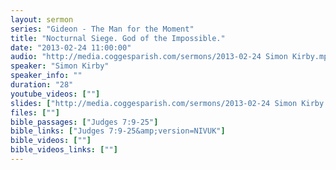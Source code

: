 ```yaml
---
layout: sermon
series: "Gideon - The Man for the Moment"
title: "Nocturnal Siege. God of the Impossible."
date: "2013-02-24 11:00:00"
audio: "http://media.coggesparish.com/sermons/2013-02-24 Simon Kirby.mp3"
speaker: "Simon Kirby"
speaker_info: ""
duration: "28"
youtube_videos: [""]
slides: ["http://media.coggesparish.com/sermons/2013-02-24 Simon Kirby.pdf"]
files: [""]
bible_passages: ["Judges 7:9-25"]
bible_links: ["Judges 7:9-25&amp;version=NIVUK"]
bible_videos: [""]
bible_videos_links: [""]
---
```

